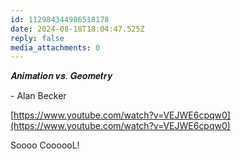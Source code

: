 ```yaml
---
id: 112984344986518178
date: 2024-08-18T18:04:47.525Z
reply: false
media_attachments: 0
---
```


𝑨𝒏𝒊𝒎𝒂𝒕𝒊𝒐𝒏 𝒗𝒔. 𝑮𝒆𝒐𝒎𝒆𝒕𝒓𝒚

\- Alan Becker

[https://www.youtube.com/watch?v=VEJWE6cpqw0](https://www.youtube.com/watch?v=VEJWE6cpqw0)

Soooo CoooooL!

